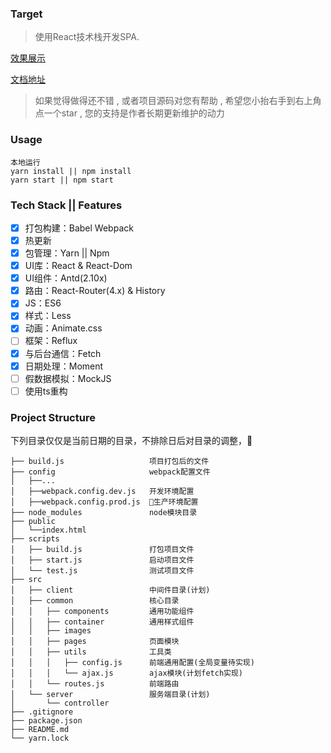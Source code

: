 ### Target
> 使用React技术栈开发SPA.

[效果展示](https://muyunyun.github.io/react-antd-demo)

[文档地址](http://www.cnblogs.com/MuYunyun/p/6843584.html)

> 如果觉得做得还不错 , 或者项目源码对您有帮助 , 希望您小抬右手到右上角点一个star , 您的支持是作者长期更新维护的动力

### Usage
```
本地运行
yarn install || npm install
yarn start || npm start
```

### Tech Stack || Features
- [x] 打包构建：Babel Webpack
- [x] 热更新
- [x] 包管理：Yarn || Npm
- [x] UI库：React & React-Dom
- [x] UI组件：Antd(2.10x)
- [x] 路由：React-Router(4.x) & History
- [x] JS：ES6
- [x] 样式：Less
- [x] 动画：Animate.css
- [ ] 框架：Reflux
- [x] 与后台通信：Fetch
- [x] 日期处理：Moment
- [ ] 假数据模拟：MockJS
- [ ] 使用ts重构

### Project Structure
下列目录仅仅是当前日期的目录，不排除日后对目录的调整，
```
├── build.js                   项目打包后的文件
├── config                     webpack配置文件
│   ├──...
│   ├──webpack.config.dev.js   开发环境配置
│   ├──webpack.config.prod.js  生产环境配置
├── node_modules               node模块目录
├── public
│   └──index.html
├── scripts
│   ├── build.js               打包项目文件
│   ├── start.js               启动项目文件
│   └── test.js                测试项目文件
├── src
│   ├── client                 中间件目录(计划)
│   ├── common                 核心目录
│   │   ├── components         通用功能组件
│   │   ├── container          通用样式组件
│   │   ├── images
│   │   ├── pages              页面模块
│   │   ├── utils              工具类
│   │   │   ├── config.js      前端通用配置(全局变量待实现)
│   │   │   └── ajax.js        ajax模块(计划fetch实现)
│   │   └── routes.js          前端路由
│   └── server                 服务端目录(计划)
│       └── controller
├── .gitignore
├── package.json
├── README.md
└── yarn.lock
```